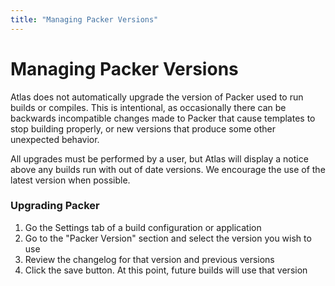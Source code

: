 ```yaml
---
title: "Managing Packer Versions"
---
```


# Managing Packer Versions

Atlas does not automatically upgrade the version of Packer
used to run builds or compiles. This is intentional, as occasionally
there can be backwards incompatible changes made to Packer that cause templates to stop
building properly, or new versions that produce some other unexpected behavior.

All upgrades must be performed by a user, but Atlas will display a notice
above any builds run with out of date versions. We encourage the use
of the latest version when possible.

### Upgrading Packer

1. Go the Settings tab of a build configuration or application
1. Go to the "Packer Version" section and select the version you
wish to use
1. Review the changelog for that version and previous versions
1. Click the save button. At this point, future builds will use that
version
